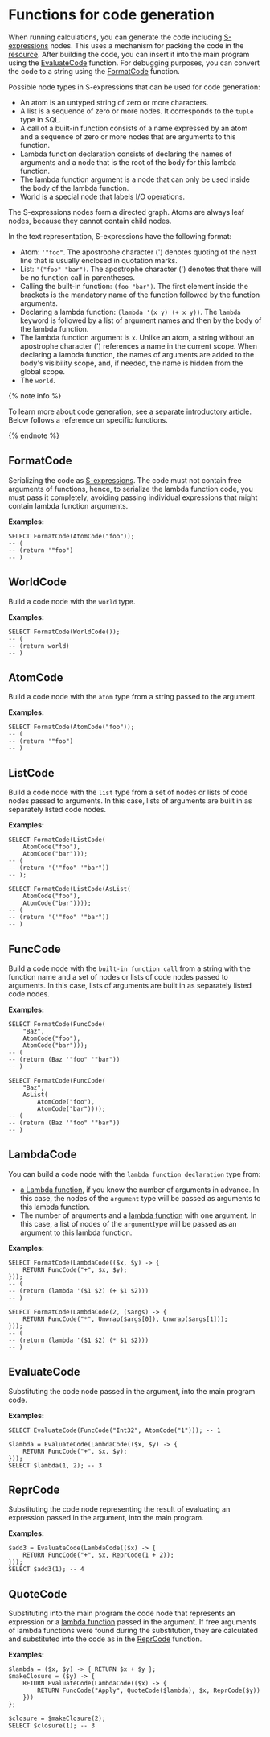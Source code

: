 # Functions for code generation

When running calculations, you can generate the code including [S-expressions](/docs/s_expressions) nodes. This uses a mechanism for packing the code in the [resource](../../types/special.md). After building the code, you can insert it into the main program using the [EvaluateCode](#evaluatecode) function. For debugging purposes, you can convert the code to a string using the [FormatCode](#formatcode) function.

Possible node types in S-expressions that can be used for code generation:

* An atom is an untyped string of zero or more characters.
* A list is a sequence of zero or more nodes. It corresponds to the `tuple` type in SQL.
* A call of a built-in function consists of a name expressed by an atom and a sequence of zero or more nodes that are arguments to this function.
* Lambda function declaration consists of declaring the names of arguments and a node that is the root of the body for this lambda function.
* The lambda function argument is a node that can only be used inside the body of the lambda function.
* World is a special node that labels I/O operations.

The S-expressions nodes form a directed graph. Atoms are always leaf nodes, because they cannot contain child nodes.

In the text representation, S-expressions have the following format:

* Atom: ```'"foo"```. The apostrophe character (') denotes quoting of the next line that is usually enclosed in quotation marks.
* List: ```'("foo" "bar")```. The apostrophe character (') denotes that there will be no function call in parentheses.
* Calling the built-in function: ```(foo "bar")```. The first element inside the brackets is the mandatory name of the function followed by the function arguments.
* Declaring a lambda function: ```(lambda '(x y) (+ x y))```. The `lambda` keyword is followed by a list of argument names and then by the body of the lambda function.
* The lambda function argument is ```x```. Unlike an atom, a string without an apostrophe character (') references a name in the current scope. When declaring a lambda function, the names of arguments are added to the body's visibility scope, and, if needed, the name is hidden from the global scope.
* The ```world```.

{% note info %}

To learn more about code generation, see a [separate introductory article](../../guides/codegen.md). Below follows a reference on specific functions.

{% endnote %}

## FormatCode

Serializing the code as [S-expressions](/docs/s_expressions). The code must not contain free arguments of functions, hence, to serialize the lambda function code, you must pass it completely, avoiding passing individual expressions that might contain lambda function arguments.

**Examples:**

```yql
SELECT FormatCode(AtomCode("foo"));
-- (
-- (return '"foo")
-- )
```

## WorldCode

Build a code node with the `world` type.

**Examples:**

```yql
SELECT FormatCode(WorldCode());
-- (
-- (return world)
-- )
```

## AtomCode

Build a code node with the `atom`  type from a string passed to the argument.

**Examples:**

```yql
SELECT FormatCode(AtomCode("foo"));
-- (
-- (return '"foo")
-- )
```

## ListCode

Build a code node with the `list` type from a set of nodes or lists of code nodes passed to arguments. In this case, lists of arguments are built in as separately listed code nodes.

**Examples:**

```yql
SELECT FormatCode(ListCode(
    AtomCode("foo"),
    AtomCode("bar")));
-- (
-- (return '('"foo" '"bar"))
-- );

SELECT FormatCode(ListCode(AsList(
    AtomCode("foo"),
    AtomCode("bar"))));
-- (
-- (return '('"foo" '"bar"))
-- )
```

## FuncCode

Build a code node with the `built-in function call` from a string with the function name and a set of nodes or lists of code nodes passed to arguments. In this case, lists of arguments are built in as separately listed code nodes.

**Examples:**

```yql
SELECT FormatCode(FuncCode(
    "Baz",
    AtomCode("foo"),
    AtomCode("bar")));
-- (
-- (return (Baz '"foo" '"bar"))
-- )

SELECT FormatCode(FuncCode(
    "Baz",
    AsList(
        AtomCode("foo"),
        AtomCode("bar"))));
-- (
-- (return (Baz '"foo" '"bar"))
-- )
```

## LambdaCode

You can build a code node with the `lambda function declaration` type from:

* [a Lambda function](../../syntax/expressions.md#lambda), if you know the number of arguments in advance. In this case, the nodes of the `argument` type will be passed as arguments to this lambda function.
* The number of arguments and a [lambda function](../../syntax/expressions.md#lambda) with one argument. In this case, a list of nodes of the `argument`type will be passed as an argument to this lambda function.

**Examples:**

```yql
SELECT FormatCode(LambdaCode(($x, $y) -> {
    RETURN FuncCode("+", $x, $y);
}));
-- (
-- (return (lambda '($1 $2) (+ $1 $2)))
-- )

SELECT FormatCode(LambdaCode(2, ($args) -> {
    RETURN FuncCode("*", Unwrap($args[0]), Unwrap($args[1]));
}));
-- (
-- (return (lambda '($1 $2) (* $1 $2)))
-- )
```

## EvaluateCode

Substituting the code node passed in the argument, into the main program code.

**Examples:**

```yql
SELECT EvaluateCode(FuncCode("Int32", AtomCode("1"))); -- 1

$lambda = EvaluateCode(LambdaCode(($x, $y) -> {
    RETURN FuncCode("+", $x, $y);
}));
SELECT $lambda(1, 2); -- 3
```

## ReprCode

Substituting the code node representing the result of evaluating an expression passed in the argument, into the main program.

**Examples:**

```yql
$add3 = EvaluateCode(LambdaCode(($x) -> {
    RETURN FuncCode("+", $x, ReprCode(1 + 2));
}));
SELECT $add3(1); -- 4
```

## QuoteCode

Substituting into the main program the code node that represents an expression or a [lambda function](../../syntax/expressions.md#lambda) passed in the argument. If free arguments of lambda functions were found during the substitution, they are calculated and substituted into the code as in the [ReprCode](#reprcode) function.

**Examples:**

```yql
$lambda = ($x, $y) -> { RETURN $x + $y };
$makeClosure = ($y) -> {
    RETURN EvaluateCode(LambdaCode(($x) -> {
        RETURN FuncCode("Apply", QuoteCode($lambda), $x, ReprCode($y))
    }))
};

$closure = $makeClosure(2);
SELECT $closure(1); -- 3
```
